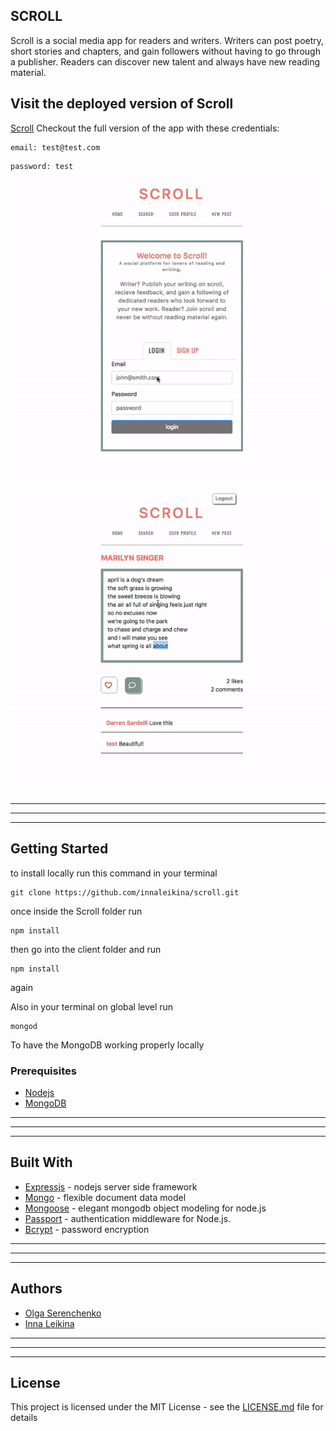 ## SCROLL

Scroll is a social media app for readers and writers. Writers can post poetry, short stories and chapters, and gain followers without having to go through a publisher. Readers can discover new talent and always have new reading material.




## Visit the deployed version of Scroll
[Scroll](https://pacific-everglades-31097.herokuapp.com/)
Checkout the full version of the app with these credentials:
```
email: test@test.com
```
```
password: test
```

![scroll](scroll1.gif)

![scroll](scroll2.gif)

______________
______________
______________

## Getting Started
to install locally run this command in your terminal
```
git clone https://github.com/innaleikina/scroll.git
```
once inside the Scroll folder run 
```
npm install
```
then go into the client folder and run
```
npm install
```
again

Also in your terminal on global level run 
```
mongod
```
To have the MongoDB working properly locally


### Prerequisites

* [Nodejs](https://nodejs.org/)
* [MongoDB](https://www.mongodb.com/)


______________
______________
______________
## Built With

* [Expressjs](https://expressjs.com/) - nodejs server side framework
* [Mongo](https://www.mongodb.com/) - flexible document data model 
* [Mongoose](https://mongoosejs.com/) - elegant mongodb object modeling for node.js
* [Passport](http://www.passportjs.org/) - authentication middleware for Node.js.
* [Bcrypt](https://www.npmjs.com/package/bcryptjs) - password encryption


______________
______________
______________
## Authors

* [Olga Serenchenko](https://github.com/oserenchenko)
* [Inna Leikina](https://github.com/innaleikina)

______________
______________
______________
## License

This project is licensed under the MIT License - see the [LICENSE.md](LICENSE.md) file for details
